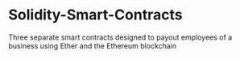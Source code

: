 # Solidity-Smart-Contracts
Three separate smart contracts designed to payout employees of a business using Ether and the Ethereum blockchain
